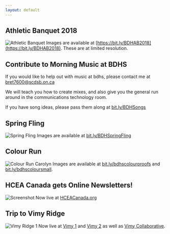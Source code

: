 ```yaml
---
layout: default
---
```

## Athletic Banquet 2018
![Athletic Banquet](https://brettpetch.github.io/assets/img/hero-ab-1.jpg)
Images are available at [https://bit.ly/BDHAB2018](https://bit.ly/BDHAB2018). These are at limited resolution.


## Contribute to Morning Music at BDHS
If you would like to help out with music at bdhs, please contact me at bret7600@scdsb.on.ca

We will teach you how to create mixes, and also give you the general run around in the communications technology room.

If you have song ideas, please pass them along at [bit.ly/BDHSongs](https://bit.ly/BDHSongs)

## Spring Fling
![Spring Fling](https://brettpetch.github.io/assets/img/JamesJung-215.jpg)
Images are available at [bit.ly/BDHSpringFling](https://bit.ly/BDHSpringFling)

## Colour Run

![Colour Run Carolyn](https://brettpetch.github.io/assets/img/ColourRun-small-134.jpg)
Images are available at [bit.ly/bdhscolourproofs](http://bit.ly/bdhscolourproofs) and [bit.ly/bdhscoloursmall](http://bit.ly/bdhscoloursmall).

## HCEA Canada gets Online Newsletters!
![Screenshot](https://brettpetch.github.io/assets/img/hcea/newsletterlanding.png)
Now live at [HCEACanada.org](https://hceacanada.org/membership/newsletter-2/)

## Trip to Vimy Ridge
![Vimy Ridge 1](https://brettpetch.github.io/assets/img/Vimy.jpg)
Now live at [Vimy 1](https://bit.ly/Vimy100-1) and [Vimy 2](https://bit.ly/Vimy100-2) as well as [Vimy Collaborative](https://bit.ly/Vimy100-Collab).

